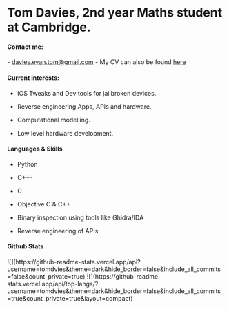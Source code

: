 <h1>Tom Davies, 2nd year Maths student at Cambridge.</h1>
<h4>Contact me:</h4>
- <a href="mailto:davies.evan.tom@gmail.com">davies.evan.tom@gmail.com</a>
- My CV can also be found <a href="https://tomdvies.github.io/tomdaviescv2023.pdf">here</a>

<h4>Current interests:</h4>

- iOS Tweaks and Dev tools for jailbroken devices.

- Reverse engineering Apps, APIs and hardware.

- Computational modelling.

- Low level hardware development.

<h4>Languages & Skills</h4>

- Python

- C++-
- C
- Objective C & C++
- Binary inspection using tools like Ghidra/IDA
- Reverse engineering of APIs

<h4> Github Stats</h4>
![](https://github-readme-stats.vercel.app/api?username=tomdvies&theme=dark&hide_border=false&include_all_commits=false&count_private=true)
![](https://github-readme-stats.vercel.app/api/top-langs/?username=tomdvies&theme=dark&hide_border=false&include_all_commits=true&count_private=true&layout=compact)
